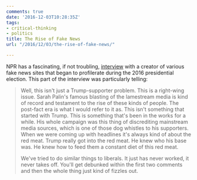 ```yaml
---
comments: true
date: '2016-12-03T10:28:35Z'
tags:
- critical-thinking
- politics
title: The Rise of Fake News
url: "/2016/12/03/the-rise-of-fake-news/"

---
```

NPR has a fascinating, if not troubling, [interview](http://www.npr.org/sections/alltechconsidered/2016/11/23/503146770/npr-finds-the-head-of-a-covert-fake-news-operation-in-the-suburbs) with a creator of various fake news sites that began to profilerate during the 2016 presidential election. This part of the interview was particularly telling:

>Well, this isn't just a Trump-supporter problem. This is a right-wing issue. Sarah Palin's famous blasting of the lamestream media is kind of record and testament to the rise of these kinds of people. The post-fact era is what I would refer to it as. This isn't something that started with Trump. This is something that's been in the works for a while. His whole campaign was this thing of discrediting mainstream media sources, which is one of those dog whistles to his supporters. When we were coming up with headlines it's always kind of about the red meat. Trump really got into the red meat. He knew who his base was. He knew how to feed them a constant diet of this red meat.
>
> We've tried to do similar things to liberals. It just has never worked, it never takes off. You'll get debunked within the first two comments and then the whole thing just kind of fizzles out.
